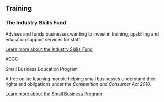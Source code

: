 ## Training

### The Industry Skills Fund

Advises and funds businesses wanting to invest in training, upskilling and education support services for staff.

[Learn more about the Industry Skills Fund](#)

<div class="badge squared stamp">ACCC</div>

<p class="task-heading">Small Business Education Program</p>

A free online learning module helping small businesses understand their rights and obligations under the _Competition and Consumer Act 2010_.

[Learn more about the Small Business Program](#)
